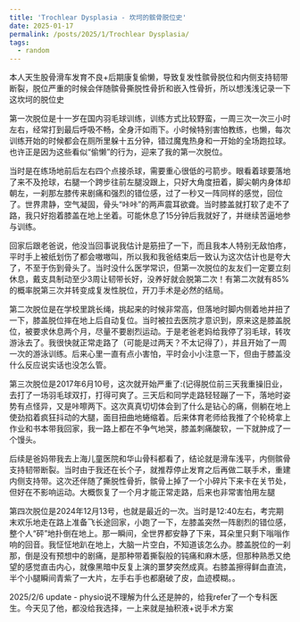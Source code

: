 ```yaml
---
title: 'Trochlear Dysplasia - 坎坷的髌骨脱位史'
date: 2025-01-17
permalink: /posts/2025/1/Trochlear Dysplasia/
tags:
  - random
---
```



本人天生股骨滑车发育不良+后期康复偷懒，导致复发性髌骨脱位和内侧支持韧带断裂，脱位严重的时候会伴随髌骨撕脱性骨折和嵌入性骨折，所以想浅浅记录一下这坎坷的脱位史

第一次脱位是十一岁在国内羽毛球训练，训练方式比较野蛮，一周三次一次三小时左右，经常打到最后呼吸不畅，全身汗如雨下。小时候特别害怕教练，也懒，每次训练开始的时候都会在厕所里躲十五分钟，错过魔鬼热身和一开始的全场跑拉球。也许正是因为这些看似“偷懒”的行为，迎来了我的第一次脱位。

当时是在练场地前后左右四个点接杀球，需要重心很低的弓箭步。眼看着球要落地了来不及抢球，右腿一个跨步往前左腿没跟上，只好大角度扭着，脚尖朝内身体却朝左，一刹那左膝传来剧痛和强烈的错位感，过了一秒又一阵同样的感觉，回位了。世界肃静，空气凝固，骨头“咔咔”的两声震耳欲聋。当时膝盖就打软了走不了路，我只好抱着膝盖在地上坐着。可能休息了15分钟后我就好了，并继续苦逼地参与训练。

回家后跟老爸说，他没当回事说我估计是筋扭了一下，而且我本人特别无敌怕疼，平时手上被纸划伤了都会嗷嗷叫，所以我和我爸结束后一致认为这次估计也是夸大了，不至于伤到骨头了。当时没什么医学常识，但第一次脱位的友友们一定要立刻休息，戴支具制动至少3周让韧带长好，没养好就会脱第二次！有第二次就有85%的概率脱第三次并转变成复发性脱位，开刀手术是必然的结局。

第二次脱位是在学校里跳长绳，挑起来的时候非常高，但落地时脚内侧着地并扭了一下，膝盖脱位摔在地上后自动复位。当时被拉去医院才意识到，原来这是膝盖脱位，被要求休息两个月，尽量不要剧烈运动。于是老爸老妈给我停了羽毛球，转攻游泳去了。我很快就正常走路了（可能是过两天？不太记得了），并且开始了一周一次的游泳训练。后来心里一直有点小害怕，平时会小小注意一下，但由于膝盖没什么反应说实话也没怎么管。

第三次脱位是2017年6月10号，这次就开始严重了:(记得脱位前三天我重操旧业，去打了一场羽毛球双打，打得可爽了。三天后和同学走路轻轻蹦了一下，落地时姿势有点怪异，又是咔嚓两下。这次真真切切体会到了什么是钻心的痛，侧躺在地上使劲掐着疯狂抖动的大腿，面目扭曲地蜷缩着。后来体育老师给我推了个轮椅拿上作业和书本带我回家，我一路上都在不争气地哭，膝盖刺痛酸软，一下就肿成了一个馒头。

后续是爸妈带我去上海儿童医院和华山骨科都看了，结论就是滑车浅平，内侧髌骨支持韧带断裂。当时由于我还在长个子，就推荐停止发育之后再做二联手术，重建内侧支持带。这次还伴随了撕脱性骨折，髌骨上掉了一个小碎片下来卡在关节处，但好在不影响运动。大概恢复了一个月才能正常走路，后来也非常害怕用左腿

第四次脱位是2024年12月13号，也就是最近的一次。当时是12:40左右，考完期末欢乐地走在路上准备飞长途回家，小跑了一下，左膝盖突然一阵剧烈的错位感，整个人“砰”地扑倒在地上。那一瞬间，全世界都安静了下来，耳朵里只剩下嗡嗡作响的回音。我怔怔地趴在地上，大脑一片空白，不知道该怎么办。膝盖脱位的一刹那，倒是没有预想中的剧痛，是那种带着撕裂般的钝痛和麻木感，但那种熟悉又绝望的感觉直击内心，就像黑暗中反复上演的噩梦突然成真。右膝盖擦得鲜血直流，半个小腿瞬间青紫了一大片，左手右手也都磨破了皮，血迹模糊。。

2025/2/6 update - physio说不理解为什么还是肿的，给我refer了一个专科医生。今天见了他，都没给我选择，一上来就是抽积液+说手术方案

